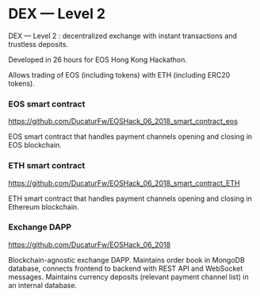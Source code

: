 # DEX — Level 2
DEX — Level 2 : decentralized exchange with instant transactions and trustless deposits.

Developed in 26 hours for EOS Hong Kong Hackathon.

Allows trading of EOS (including tokens) with ETH (including ERC20 tokens).

### EOS smart contract
https://github.com/DucaturFw/EOSHack_06_2018_smart_contract_eos

EOS smart contract that handles payment channels opening and closing in EOS blockchain.

### ETH smart contract
https://github.com/DucaturFw/EOSHack_06_2018_smart_contract_ETH

ETH smart contract that handles payment channels opening and closing in Ethereum blockchain.

### Exchange DAPP
https://github.com/DucaturFw/EOSHack_06_2018

Blockchain-agnostic exchange DAPP. Maintains order book in MongoDB database, connects frontend to backend with REST API and WebSocket messages. Maintains currency deposits (relevant payment channel list) in an internal database.
